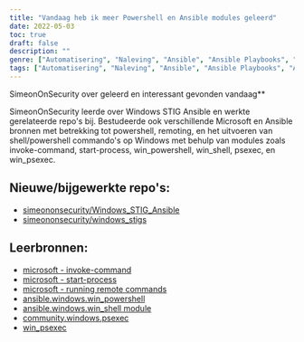 ```yaml
---
title: "Vandaag heb ik meer Powershell en Ansible modules geleerd"
date: 2022-05-03
toc: true
draft: false
description: ""
genre: ["Automatisering", "Naleving", "Ansible", "Ansible Playbooks", "Ansible verzamelingen", "Windows Beveiliging", "Windows-beheer", "PowerShell", "IT Automatisering", "Configuratiebeheer"]
tags: ["Automatisering", "Naleving", "Ansible", "Ansible Playbooks", "Ansible verzamelingen", "GitHub", "RunAs", "Opdracht oproepen", "Startproces", "win_powershell", "win_shell", "psexec", "win_psexec", "Windows Beveiliging", "Windows-beheer", "STIG-vereisten", "PowerShell-modules", "Ansible modules", "Windows Automatisering", "Remoting", "Shell-opdrachten", "PowerShell-opdrachten", "Windows STIG Ansible", "Windows beheertools", "Configuratiebeheer", "IT-automatiseringsoplossingen"]
---
```

 SimeonOnSecurity over geleerd en interessant gevonden vandaag**

SimeonOnSecurity leerde over Windows STIG Ansible en werkte gerelateerde repo's bij. Bestudeerde ook verschillende Microsoft en Ansible bronnen met betrekking tot powershell, remoting, en het uitvoeren van shell/powershell commando's op Windows met behulp van modules zoals invoke-command, start-process, win_powershell, win_shell, psexec, en win_psexec.

## Nieuwe/bijgewerkte repo's:

- [simeononsecurity/Windows_STIG_Ansible](https://github.com/simeononsecurity/Windows_STIG_Ansible)
- [simeononsecurity/windows_stigs](https://galaxy.ansible.com/simeononsecurity/windows_stigs)

## Leerbronnen:
- [microsoft - invoke-command](https://docs.microsoft.com/en-us/powershell/module/microsoft.powershell.core/invoke-command?view=powershell-7.2)
- [microsoft - start-process](https://docs.microsoft.com/en-us/powershell/module/microsoft.powershell.management/start-process?view=powershell-7.2)
- [microsoft - running remote commands](https://docs.microsoft.com/en-us/powershell/scripting/learn/remoting/running-remote-commands?view=powershell-7.2)
- [ansible.windows.win_powershell](https://docs.ansible.com/ansible/latest/collections/ansible/windows/win_powershell_module.html)
- [ansible.windows.win_shell module](https://docs.ansible.com/ansible/latest/collections/ansible/windows/win_shell_module.html)
- [community.windows.psexec](https://docs.ansible.com/ansible/latest/collections/community/windows/psexec_module.html)
- [win_psexec](https://docs.ansible.com/ansible/2.5/modules/win_psexec_module.html)
